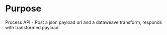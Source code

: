 # Purpose
Process API - Post a json payload url and a dataweave transform, responds with transformed payload
